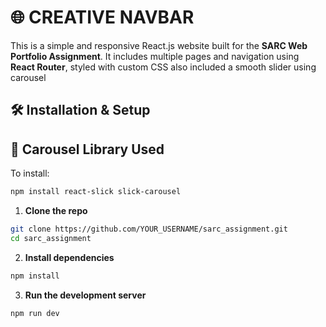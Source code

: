 # 🌐 CREATIVE NAVBAR

This is a simple and responsive React.js website built for the **SARC Web Portfolio Assignment**. It includes multiple pages and navigation using **React Router**, styled with custom CSS also included a smooth slider using carousel


## 🛠️ Installation & Setup

## 🧩 Carousel Library Used
To install:
```bash
npm install react-slick slick-carousel
```
1. **Clone the repo**
```bash
git clone https://github.com/YOUR_USERNAME/sarc_assignment.git
cd sarc_assignment
```
2. **Install dependencies**
```bash  
npm install
```
3. **Run the development server**
```bash
npm run dev
```



